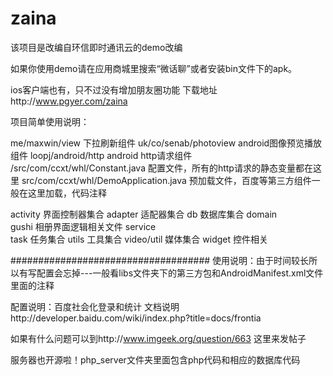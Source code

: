 zaina
=====
该项目是改编自环信即时通讯云的demo改编   

如果你使用demo请在应用商城里搜索“微话聊”或者安装bin文件下的apk。  
 
ios客户端也有，只不过没有增加朋友圈功能 下载地址http://www.pgyer.com/zaina  

项目简单使用说明：

me/maxwin/view	      下拉刷新组件
uk/co/senab/photoview  android图像预览播放组件
loopj/android/http  android http请求组件
/src/com/ccxt/whl/Constant.java   配置文件，所有的http请求的静态变量都在这里
src/com/ccxt/whl/DemoApplication.java  预加载文件，百度等第三方组件一般在这里加载，代码注释
 	
activity	界面控制器集合
adapter	     适配器集合
db	数据库集合
domain	 
gushi	相册界面逻辑相关文件
service	 
task	任务集合
utils	工具集合
video/util 媒体集合
widget  控件相关

####################################
使用说明：由于时间较长所以有写配置会忘掉---一般看libs文件夹下的第三方包和AndroidManifest.xml文件里面的注释

配置说明：百度社会化登录和统计
文档说明http://developer.baidu.com/wiki/index.php?title=docs/frontia

如果有什么问题可以到http://www.imgeek.org/question/663 这里来发帖子

服务器也开源啦！php_server文件夹里面包含php代码和相应的数据库代码
